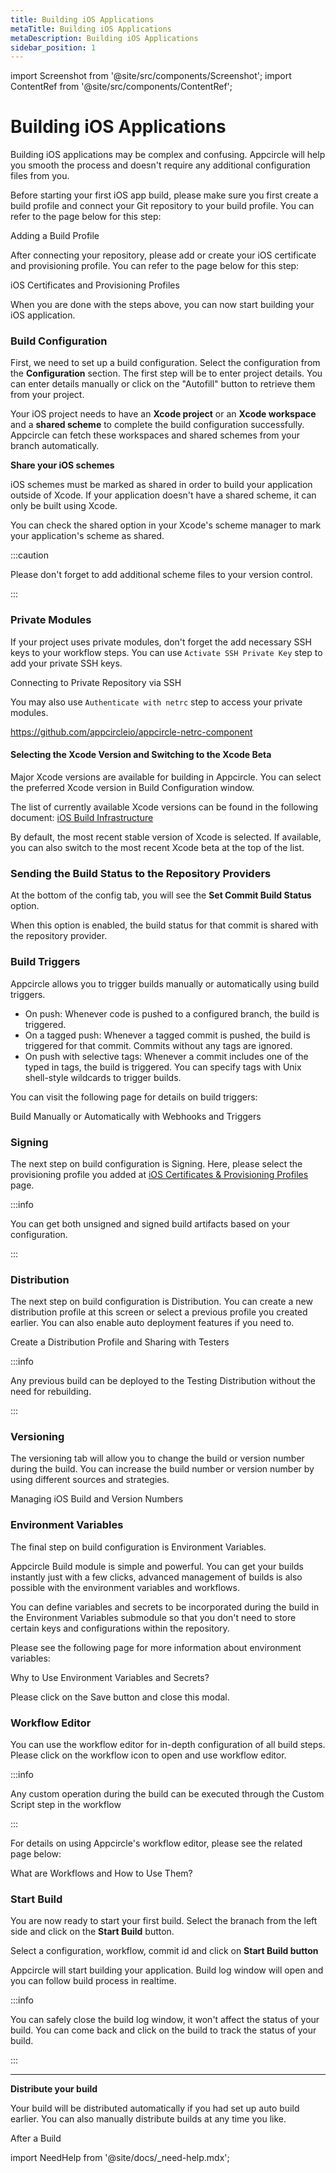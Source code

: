 ```yaml
---
title: Building iOS Applications
metaTitle: Building iOS Applications
metaDescription: Building iOS Applications
sidebar_position: 1
---
```


import Screenshot from '@site/src/components/Screenshot';
import ContentRef from '@site/src/components/ContentRef';

# Building iOS Applications

Building iOS applications may be complex and confusing. Appcircle will help you smooth the process and doesn't require any additional configuration files from you.

Before starting your first iOS app build, please make sure you first create a build profile and connect your Git repository to your build profile. You can refer to the page below for this step:

<ContentRef url="/build/adding-a-build-profile">Adding a Build Profile</ContentRef>

After connecting your repository, please add or create your iOS certificate and provisioning profile. You can refer to the page below for this step:

<ContentRef url="/signing-identities/ios-certificates-and-provisioning-profiles">
  iOS Certificates and Provisioning Profiles
</ContentRef>

When you are done with the steps above, you can now start building your iOS application.

### Build Configuration

First, we need to set up a build configuration. Select the configuration from the **Configuration** section. The first step will be to enter project details. You can enter details manually or click on the "Autofill" button to retrieve them from your project.

Your iOS project needs to have an **Xcode project** or an **Xcode workspace** and a **shared scheme** to complete the build configuration successfully. Appcircle can fetch these workspaces and shared schemes from your branch automatically.

<Screenshot url='https://cdn.appcircle.io/docs/assets/build-profile-ios-fetch.png' />

**Share your iOS schemes**

iOS schemes must be marked as shared in order to build your application outside of Xcode. If your application doesn't have a shared scheme, it can only be built using Xcode.

You can check the shared option in your Xcode's scheme manager to mark your application's scheme as shared.

:::caution

Please don't forget to add additional scheme files to your version control.

:::

### Private Modules

If your project uses private modules, don't forget the add necessary SSH keys to your workflow steps. You can use `Activate SSH Private Key` step to add your private SSH keys.

<ContentRef url="/build/adding-a-build-profile/connecting-to-private-repository-via-ssh">Connecting to Private Repository via SSH</ContentRef>

You may also use `Authenticate with netrc` step to access your private modules.

https://github.com/appcircleio/appcircle-netrc-component

#### Selecting the Xcode Version and Switching to the Xcode Beta

Major Xcode versions are available for building in Appcircle. You can select the preferred Xcode version in Build Configuration window.

The list of currently available Xcode versions can be found in the following document: [iOS Build Infrastructure](../infrastructure/ios-build-infrastructure.md)

By default, the most recent stable version of Xcode is selected. If available, you can also switch to the most recent Xcode beta at the top of the list.

<Screenshot url='https://cdn.appcircle.io/docs/assets/build-profile-ios-fetch.png' />

### Sending the Build Status to the Repository Providers

At the bottom of the config tab, you will see the **Set Commit Build Status** option.

<Screenshot url='https://cdn.appcircle.io/docs/assets/create-ios-build-commit-status.png' />

When this option is enabled, the build status for that commit is shared with the repository provider.

<Screenshot url='https://cdn.appcircle.io/docs/assets/image (213).png' />

<Screenshot url='https://cdn.appcircle.io/docs/assets/appcircle-github-commit-status-pass.png' />

### Build Triggers

Appcircle allows you to trigger builds manually or automatically using build triggers.

- On push: Whenever code is pushed to a configured branch, the build is triggered.
- On a tagged push: Whenever a tagged commit is pushed, the build is triggered for that commit. Commits without any tags are ignored.
- On push with selective tags: Whenever a commit includes one of the typed in tags, the build is triggered. You can specify tags with Unix shell-style wildcards to trigger builds.

You can visit the following page for details on build triggers:

<ContentRef url="/build/build-manually-or-with-triggers">
  Build Manually or Automatically with Webhooks and Triggers
</ContentRef>

###

### Signing

The next step on build configuration is Signing. Here, please select the provisioning profile you added at [iOS Certificates & Provisioning Profiles](../signing-identities/ios-certificates-and-provisioning-profiles.md) page.

:::info

You can get both unsigned and signed build artifacts based on your configuration.

:::

<Screenshot url='https://cdn.appcircle.io/docs/assets/build-profile-ios-signing-configuration.png' />

### Distribution

The next step on build configuration is Distribution. You can create a new distribution profile at this screen or select a previous profile you created earlier. You can also enable auto deployment features if you need to.

<ContentRef url="/distribute/create-or-select-a-distribution-profile">
  Create a Distribution Profile and Sharing with Testers
</ContentRef>

:::info

Any previous build can be deployed to the Testing Distribution without the need for rebuilding.

:::

### Versioning

The versioning tab will allow you to change the build or version number during the build. You can increase the build number or version number by using different sources and strategies.

<ContentRef url="/versioning/ios-version">
  Managing iOS Build and Version Numbers
</ContentRef>

### Environment Variables

The final step on build configuration is Environment Variables.

Appcircle Build module is simple and powerful. You can get your builds instantly just with a few clicks, advanced management of builds is also possible with the environment variables and workflows.

You can define variables and secrets to be incorporated during the build in the Environment Variables submodule so that you don't need to store certain keys and configurations within the repository.

Please see the following page for more information about environment variables:

<ContentRef url="/environment-variables">
  Why to Use Environment Variables and Secrets?
</ContentRef>

<Screenshot url='https://cdn.appcircle.io/docs/assets/build-configuration-env-variables.png' />

Please click on the Save button and close this modal.

### Workflow Editor

You can use the workflow editor for in-depth configuration of all build steps. Please click on the workflow icon to open and use workflow editor.

:::info

Any custom operation during the build can be executed through the Custom Script step in the workflow

:::

For details on using Appcircle's workflow editor, please see the related page below:

<ContentRef url="/workflows/index.html">What are Workflows and How to Use Them?</ContentRef>

### Start Build

You are now ready to start your first build. Select the branach from the left side and click on the **Start Build** button.

<Screenshot url='https://cdn.appcircle.io/docs/assets/build-configuration-start-build.png' />

Select a configuration, workflow, commit id and click on **Start Build button**

<Screenshot url='https://cdn.appcircle.io/docs/assets/build-configuration-start-build-modal.png' />

Appcircle will start building your application. Build log window will open and you can follow build process in realtime.

:::info

You can safely close the build log window, it won't affect the status of your build. You can come back and click on the build to track the status of your build.

:::

<Screenshot url='https://cdn.appcircle.io/docs/assets/build-configuration-ios-build-workflow.png' />

---

**Distribute your build**

Your build will be distributed automatically if you had set up auto build earlier. You can also manually distribute builds at any time you like.

<ContentRef url="/build/after-a-build">After a Build</ContentRef>

<Screenshot url='https://cdn.appcircle.io/docs/assets/build-ios-distribute-artifacts.png' />

import NeedHelp from '@site/docs/\_need-help.mdx';

<NeedHelp />
